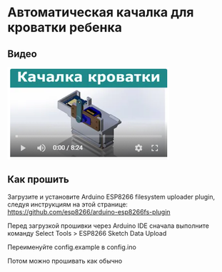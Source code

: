 # Автоматическая качалка для кроватки ребенка

## Видео

[![Watch the video](img/video.png)](https://youtu.be/sgek-lQUHHE)

## Как прошить

Загрузите и установите Arduino ESP8266 filesystem uploader plugin, следуя инструкциям на этой странице: https://github.com/esp8266/arduino-esp8266fs-plugin

Перед загрузкой прошивки через Arduino IDE сначала выполните команду Select Tools > ESP8266 Sketch Data Upload

Переименуйте config.example в config.ino

Потом можно прошивать как обычно

